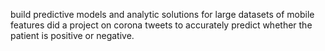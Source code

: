 build predictive models and analytic solutions for large datasets of mobile features 
did a project on corona tweets to accurately predict whether the patient is positive or negative.
